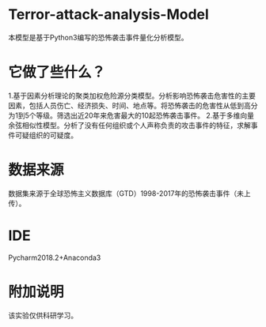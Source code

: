 # Terror-attack-analysis-Model
本模型是基于Python3编写的恐怖袭击事件量化分析模型。
# 它做了些什么？
1.基于因素分析理论的聚类加权危险源分类模型。分析影响恐怖袭击危害性的主要因素，包括人员伤亡、经济损失、时间、地点等。将恐怖袭击的危害性从低到高分为1到5个等级。筛选出近20年来危害最大的10起恐怖袭击事件。  2.基于多维向量余弦相似性模型。分析了没有任何组织或个人声称负责的攻击事件的特征，求解事件可疑组织的可疑度。
# 数据来源
数据集来源于全球恐怖主义数据库（GTD）1998-2017年的恐怖袭击事件（未上传）。
# IDE
Pycharm2018.2+Anaconda3
# 附加说明
该实验仅供科研学习。
